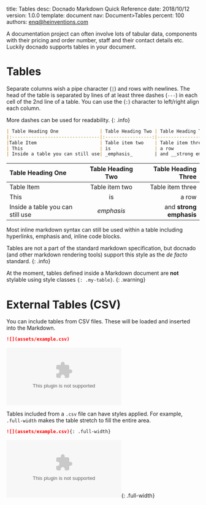 title:      Tables
desc:       Docnado Markdown Quick Reference
date:       2018/10/12
version:    1.0.0
template:   document
nav:        Document>Tables
percent:    100
authors:    enq@heinventions.com

A documentation project can often involve lots of tabular data, components with their pricing and order number, staff and their contact details etc. Luckily docnado supports tables in your document.

# Tables

Separate columns wish a pipe character (`|`) and rows with newlines. The head of the table is separated by lines of at least three dashes (`---`) in each cell of the 2nd line of a table. You can use the (`:`) character to left/right align each column.

More dashes can be used for readability.
{: .info}

```markdown
| Table Heading One               | Table Heading Two | Table Heading Three      |
|:--------------------------------|:-----------------:|-------------------------:|
|Table Item                       | Table item two    | Table item three         |
| This                            | is                | a row                    |
| Inside a table you can still use| _emphasis_        | and __strong emphasis__  |
```

| Table Heading One               | Table Heading Two | Table Heading Three      |
|:--------------------------------|:-----------------:|-------------------------:|
|Table Item                       | Table item two    | Table item three         |
| This                            | is                | a row                    |
| Inside a table you can still use| _emphasis_        | and __strong emphasis__  |

Most inline markdown syntax can still be used within a table including hyperlinks, emphasis and, inline code blocks.

Tables are not a part of the standard markdown specification, but docnado (and other markdown rendering tools) support this style as the _de facto_ standard.
{: .info}

At the moment, tables defined inside a Markdown document are **not** stylable using style classes `{: .my-table}`.
{: .warning}


# External Tables (CSV)

You can include tables from CSV files. These will be loaded and inserted into the Markdown.

```markdown
![](assets/example.csv)
```

![](assets/example.csv)

Tables included from a `.csv` file can have styles applied. For example, `.full-width` makes the table stretch to fill the entire area.

```markdown
![](assets/example.csv){: .full-width}
```

![](assets/example.csv){: .full-width}
